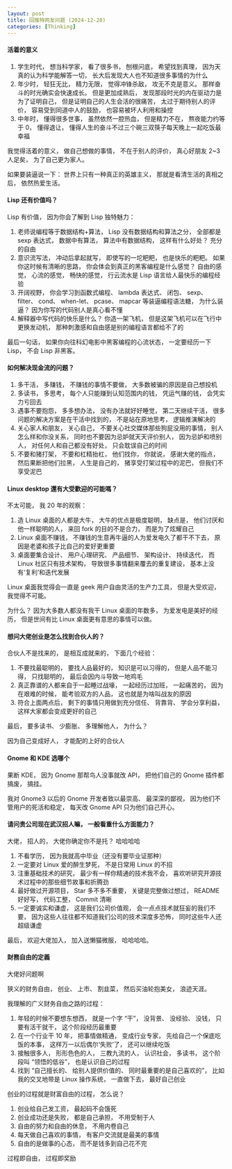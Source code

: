 ```yaml
---
layout: post
title: 回推特网友问题 (2024-12-28)
categories: [Thinking]
---
```


#### 活着的意义
1. 学生时代， 想当科学家， 看了很多书， 刨根问底， 希望找到真理， 因为天真的认为科学能解答一切， 长大后发现大人也不知道很多事情的为什么
2. 年少时， 轻狂无比， 精力无限， 觉得冲锋杀敌， 攻无不克是意义。 那样奋斗的时光确实会快速成长。 但是更加成熟后， 发现那段时光的内在驱动力是为了证明自己， 但是证明自己的人生会活的很痛苦， 太过于期待别人的评价， 容易受到同道中人的鼓励， 也容易被坏人利用和操控
3. 中年时， 懂得很多世事， 虽然依然一腔热血， 但是精力不在， 熬夜能力约等于 0， 懂得退让， 懂得人生的奋斗不过三个碗三双筷子每天晚上一起吃饭最幸福

我觉得活着的意义， 做自己想做的事情， 不在于别人的评价， 真心好朋友 2~3 人足矣， 为了自己更为家人。

如果要装逼说一下： 世界上只有一种真正的英雄主义， 那就是看清生活的真相之后， 依然热爱生活。

#### Lisp 还有价值吗？
Lisp 有价值， 因为你会了解到 Lisp 独特魅力：

1. 老师说编程等于数据结构+算法， Lisp 没有数据结构和算法之分， 全部都是 sexp 表达式， 数据中有算法， 算法中有数据结构， 这样有什么好处？ 充分的自由
2. 意识流写法， 冲动后拿起就写， 即使写的一坨粑粑， 也是快乐的粑粑。 如果你这时候有清晰的思路， 你会体会到真正的黑客编程是什么感觉？ 自由的感觉， 心流的感觉， 畅快的感觉， 行云流水是 Lisp 语言给人最快乐的编程经验
3. 开阔视野， 你会学习到函数式编程、 lambda 表达式、 闭包、 sexp、 filter、 cond、 when-let、 pcase、 mapcar 等装逼编程语法糖， 为什么装逼？ 因为你写的代码别人是真心看不懂
4. 解释器中写代码的快乐是什么？ 你造一架飞机， 但是这架飞机可以在飞行中更换发动机， 那种刺激感和自由感是别的编程语言都给不了的

最后一句话， 如果你向往科幻电影中黑客编程的心流状态， 一定要经历一下 Lisp， 不会 Lisp 非黑客。

#### 如何解决现金流的问题？
1. 多干活， 多赚钱， 不赚钱的事情不要做， 大多数被骗的原因是自己想投机
2. 多读书， 多思考， 每个人只能赚到认知范围内的钱， 凭运气赚的钱， 会凭实力亏回去
3. 遇事不要抱怨， 多多想办法， 没有办法就好好睡觉， 第二天继续干活， 很多问题的解决方案是在干活中找到的， 不是站在原地思考， 逻辑推演解决的
4. 关心家人和朋友， 关心自己， 不要关心社交媒体那些狗屁没用的事情， 别人怎么样和你没关系， 同时也不要因为忌妒就天天评价别人， 因为忌妒和喷别人， 对任何人和自己都没有好处， 只会耽误自己的时间
5. 不要和猪打架， 不要和杠精抬杠， 他们找你， 你就说， 感谢大佬的指点， 然后果断把他们拉黑， 人生是自己的， 猪享受打架过程中的泥巴， 但我们不享受泥巴

#### Linux desktop 還有大受歡迎的可能嗎？
不太可能， 我 20 年的观察：

1. 造 Linux 桌面的人都是大牛， 大牛的优点是极度聪明， 缺点是， 他们讨厌和他一样聪明的人， 来回 fork 的目的不是合力， 而是为了炫耀自己
2. Linux 桌面不赚钱， 不赚钱的生意再牛逼的人为爱发电久了都干不下去， 原因是老婆和孩子比自己的爱好更重要
3. 桌面要集合设计、 用户心理研究、 产品细节、 架构设计、 持续迭代， 而 Linux 社区只有技术架构， 导致很多事情翻来覆去的重复建设， 基本上没有‘复利’和迭代发展

Linux 桌面我觉得会一直是 geek 用户自由灵活的生产力工具， 但是大受欢迎， 我觉得不可能。

为什么？ 因为大多数人都没有我干 Linux 桌面的年数多， 为爱发电是美好的经历， 但是世间有比 Linux 桌面更有意思的事情可以做。

#### 想问大佬创业是怎么找到合伙人的？
合伙人不是找来的， 是相互成就来的， 下面几个经验：

1. 不要找最聪明的， 要找人品最好的， 知识是可以习得的， 但是人品不能习得， 只找聪明的， 最后会因内斗导致一地鸡毛
2. 真正靠谱的人都来自于一起睡过战壕， 一起经历过加班， 一起痛苦的， 因为在艰难的时候， 能考验双方的人品， 这也就是为啥叫战友的原因
3. 符合上面两点后， 剩下的事情只用做到充分信任、 背靠背、 学会分享利益， 这样大家都会变成更好的自己

最后， 要多读书、 少膨胀、 多理解他人， 为什么？

因为自己变成好人， 才能配的上好的合伙人

#### Gnome 和 KDE 选哪个
果断 KDE， 因为 Gnome 那帮鸟人没事就改 API， 把他们自己的 Gnome 插件都搞废， 搞挂。

我对 Gnome3 以后的 Gnome 开发者致以最崇高、 最深深的鄙视， 因为他们不管用户的死活和稳定， 每天改 Gnome API 只为他们自己开心。

#### 请问贵公司现在武汉招人嘛， 一般看重什么方面能力？
大佬， 招人的， 大佬你确定你不是托？ 哈哈哈哈

1. 不看学历， 因为我就高中毕业（还没有要毕业证那种）
2. 一定要对 Linux 爱的醉生梦死， 不是日常用 Linux 的不招
3. 注重基础技术的研究， 最少有一样你精通的技术我不会， 喜欢听研究开源技术过程中的那些细节故事和折腾劲
4. 最好做过开源项目， Star 多不多不重要， 关键是完整做过想过， README 好好写， 代码工整， Commit 清晰
5. 一定要诚实和谦虚， 这是我们公司价值观， 会一点点技术就狂妄的我们不要， 因为这些人往往都不知道我们公司的技术深度多恐怖， 同时这些牛人还超级谦虚

最后， 欢迎大佬加入， 加入送懒猫微服， 哈哈哈哈。

#### 財務自由的定義
大佬好问题啊

狭义的财务自由， 创业、 上市、 割韭菜， 然后买油轮抱美女， 浪迹天涯。

我理解的广义财务自由之路的过程：

1. 年轻的时候不要想东想西， 就是一个字 “干”， 没背景、 没经验、 没钱， 只要有活干就干， 这个阶段经历最重要
2. 在一个行业干 10 年， 把事情做精通， 变成行业专家， 先给自己一个保底吃饭的本事， 这样万一以后偶尔‘失败’了， 还可以继续吃饭
3. 接触很多人， 形形色色的人， 三教九流的人， 认识社会， 多读书， 这个阶段叫 “领悟的低谷”， 也是认识自己的过程
4. 找到 “自己擅长的、 给别人提供价值的、 同时最重要的是自己喜欢的”， 比如我的交叉地带是 Linux 操作系统， 一直做下去， 最好自己创业

创业的过程就是财富自由的过程， 怎么说？

1.  创业给自己发工资， 最起码不会饿死
2. 创业成功还是失败， 都是自己承担， 不用受制于人
3. 自由的努力和自由的休息， 不用内卷自己
4. 每天做自己喜欢的事情， 有客户交流就是最美的事情
5. 自由的是做事的心态， 而不是钱多到自己花不完

过程即自由， 过程即奖励